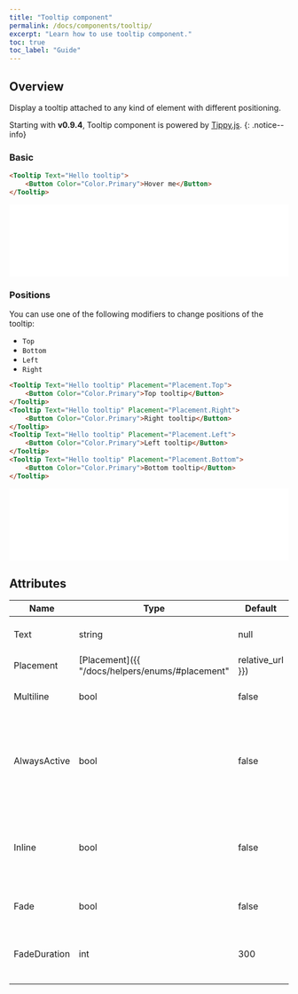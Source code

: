 ```yaml
---
title: "Tooltip component"
permalink: /docs/components/tooltip/
excerpt: "Learn how to use tooltip component."
toc: true
toc_label: "Guide"
---
```


## Overview

Display a tooltip attached to any kind of element with different positioning.

Starting with **v0.9.4**, Tooltip component is powered by [Tippy.js](https://atomiks.github.io/tippyjs/).
{: .notice--info}

### Basic

```html
<Tooltip Text="Hello tooltip">
    <Button Color="Color.Primary">Hover me</Button>
</Tooltip>
```

<iframe class="frame" src="/examples/tooltip/basic/" frameborder="0" scrolling="no" style="width:100%;height:130px;"></iframe>

### Positions

You can use one of the following modifiers to change positions of the tooltip:

- `Top`
- `Bottom`
- `Left`
- `Right`

```html
<Tooltip Text="Hello tooltip" Placement="Placement.Top">
    <Button Color="Color.Primary">Top tooltip</Button>
</Tooltip>
<Tooltip Text="Hello tooltip" Placement="Placement.Right">
    <Button Color="Color.Primary">Right tooltip</Button>
</Tooltip>
<Tooltip Text="Hello tooltip" Placement="Placement.Left">
    <Button Color="Color.Primary">Left tooltip</Button>
</Tooltip>
<Tooltip Text="Hello tooltip" Placement="Placement.Bottom">
    <Button Color="Color.Primary">Bottom tooltip</Button>
</Tooltip>
```

<iframe class="frame" src="/examples/tooltip/positions/" frameborder="0" scrolling="no" style="width:100%;height:130px;"></iframe>

## Attributes

| Name              | Type                                                               | Default          | Description                                                               |
|-------------------|--------------------------------------------------------------------|------------------|---------------------------------------------------------------------------|
| Text              | string                                                             | null             | Content displayed in the tooltip.                                         |
| Placement         | [Placement]({{ "/docs/helpers/enums/#placement" | relative_url }}) | `Top`            | Position of the tooltip relative to it's component.                       |
| Multiline         | bool                                                               | false            | Force the multiline display.                                              |
| AlwaysActive      | bool                                                               | false            | Always show tooltip, instead of just when hovering over the element.      |
| Inline            | bool                                                               | false            | Force inline block instead of trying to detect the element block.         |
| Fade              | bool                                                               | false            | Controls the fade effect.                                                 |
| FadeDuration      | int                                                                | 300              | Duration in ms of the fade transition animation.                          |